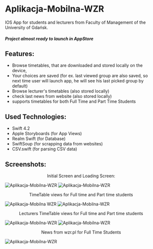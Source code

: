# Aplikacja-Mobilna-WZR

IOS App for students and lecturers from Faculty of Management of the University of Gdańsk.
##### Project almost ready to launch in AppStore

## Features:
* Browse timetables, that are downloaded and stored locally on the device,
* Your choices are saved (for ex. last viewed group are also saved, so next time user will launch app, he will see his last picked group by default) 
* Browse lecturer's timetables (also stored locally)
* check last news from website (also stored locally)
* supports timetables for both Full Time and Part Time Students

## Used Technologies:
* Swift 4.2
* Apple Storyboards (for App Views)
* Realm Swift (for Database)
* SwiftSoup (for scrapping data from websites)
* CSV.swift (for parsing CSV data) 

## Screenshots:
<p align="center">
  Initial Screen and Loading Screen:
</p>

![Aplikacja-Mobilna-WZR](https://q2xo3q.bl.files.1drv.com/y4m3s8CSMJ6clSdYH94cMKp1Xw0ARmlm1AqutEV5hn6wlVlcJSEgaQXXhkYg1PVKuMLbLJREe-IxsuX5OKHhFcCroJSwbaeMhwILd9sY-WivWyJUBteLFFMz1oXguHvvEpVX-No_37-js66GFzjROfzNVz2TsMhni7g5E2jXOUiHXuP8JJ7upYbBibPojQsyD9sW_nV_mi4BKT-eMRnN4io7Q?width=414&height=896&cropmode=none) ![Aplikacja-Mobilna-WZR](https://rgxa3q.bl.files.1drv.com/y4mEWFrQY_QiRVkDOWz30uyLUsrFmhQRhbCgNxtZPuMDRTxDpr8wA3Vd3YDNXwo-sKwjisUR7y4P9tPfFZGzygqG8XjjKMIV5o61nV_O19CkTa0eEeM2_XCTBDwKLR0CcWVLpemH95cc2iCMSNI2pHkSTLzEz08QKUXo3mX7mlD_DPWIhzc_Aq_yeb69xv6HJ9x6XjmBQElez7Z1b7fEebl1w?width=414&height=896&cropmode=none)

<p align="center">
  TimeTable views for Full time and Part time students
</p>

![Aplikacja-Mobilna WZR](https://q2xp3q.bl.files.1drv.com/y4mToKmA9EQRMADGBS0U2trvwwdRAL9di33_CycvoVJTrhBnPjyDyaMCu2LqlEg6fcE94VDUrwUIR8nOFSvl8lRgX5DZRKhTyJGdXOz4im5FCFyE7xhQ5FRTgRQEZB0UPLhMNn4Kq9pWHV8ceEQ8379KujtOUl3FeSPraAvrEwK1rypyOXOEDeu7zVgZddnURHmnsixV_N9FJqT9s1GbaLTQA?width=414&height=896&cropmode=none) ![Aplikacja-Mobilna-WZR](https://qmxg3q.bl.files.1drv.com/y4mYcOvKbVQ1YIOECxc2W8C987eOA1eKzwEQyGmVeXUn6IYnoqxyaXQoiwqMQTjbbHgP6Za9-64dFzy0FmzwwSZarlcAnUxWX_9t9ZUJG4kjhh4GXpDfwVZrcxn0KmBBibNSsHmpI6Ab81lHrH27eEFERxhFylCQZkH2NhNbZ9QPiPSeqzN-s21UPvHrtg73nOYNwAeS1HwcUS_1G29i7Yy7Q?width=414&height=896&cropmode=none)

<p align="center">
  Lecturers TimeTable views for Full time and Part time students
</p>

![Aplikacja-Mobilna-WZR](https://qmxh3q.bl.files.1drv.com/y4mow5CdPAplaOOYV-EhFlTOuCvKTtD9B0GtQlVfQ4G8dAKo7Oc1ytfmhogXVPnwj_tQZbduY0YKw0mIXoKIE0awfs4RIWV1rr6lk1iOgFS2pTAD3uK1fU_Q1fXC0SUEjest8twG3-coJAwAsB_H8_QTAjoExOKdA-nJt6l_StIakHXVv3jKwiwBGmj2LKYzuQcTR54IsbTrplLLzfDFsiKuQ?width=414&height=896&cropmode=none) ![Aplikacja-Mobilna-WZR](https://q2xa3q.bl.files.1drv.com/y4m3mNVT-mvf5DASnzSlrsF6oPGyMqsmr2aDmiL793ADnnOW0EcbD_E58r4ooBY5CsRL8RmUUuHwKdetfIIEHoI8gC3vSmoQvCghyXC3GVcPiC9O0JQX3zLbBlhtfguOp7MtfA9ZE0RM_E9_XNp6T1wE2DKWpqrYwu7HJhj_RT9UfDbK6mhmjlaQCy9iPzlXMVTRN0JWKSafyxl-p1Zon4kpQ?width=414&height=896&cropmode=none)

<p align="center">
  News from wzr.pl for Full Time Students 
</p>

![Aplikacja-Mobilna-WZR](https://qmxe3q.bl.files.1drv.com/y4mhOYTkOdaxV1ARR1tKJNgWdtVSKD095Eg2G48sJp1xHZ4OJmyBQaUjMMYjd6ctTnTexP6m8fxXZcblBORvo9QwnLPR-EPKw2RRdqRFqB87_ENgRR50FlSUtLWFvmriMfqiUTL0-g-Ok8nRYX23SBtopxmDSnM8WzWVNLaSc6TqAqR4GBIXHE1yHozluiuBFoVPwjq71GOkgxLD653cSFhUQ?width=414&height=896&cropmode=none)
